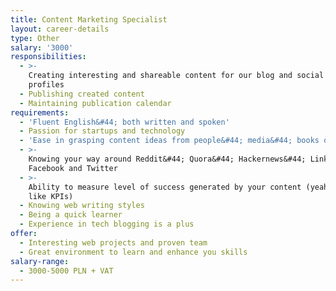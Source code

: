 ```yaml
---
title: Content Marketing Specialist
layout: career-details
type: Other
salary: '3000'
responsibilities:
  - >-
    Creating interesting and shareable content for our blog and social media
    profiles
  - Publishing created content
  - Maintaining publication calendar
requirements:
  - 'Fluent English&#44; both written and spoken'
  - Passion for startups and technology
  - 'Ease in grasping content ideas from people&#44; media&#44; books or whatever'
  - >-
    Knowing your way around Reddit&#44; Quora&#44; Hackernews&#44; Linkedin&#44;
    Facebook and Twitter
  - >-
    Ability to measure level of success generated by your content (yeah&#44; we
    like KPIs)
  - Knowing web writing styles
  - Being a quick learner
  - Experience in tech blogging is a plus
offer:
  - Interesting web projects and proven team
  - Great environment to learn and enhance you skills
salary-range:
  - 3000-5000 PLN + VAT
---
```

